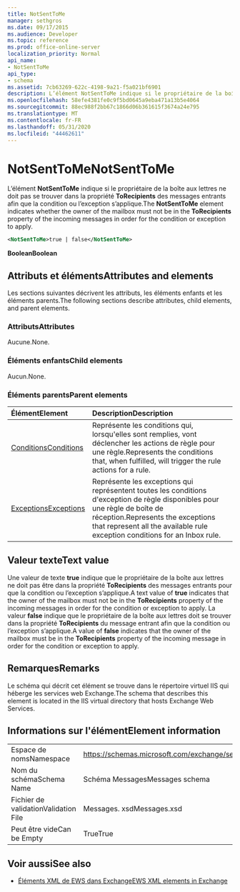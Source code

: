 ```yaml
---
title: NotSentToMe
manager: sethgros
ms.date: 09/17/2015
ms.audience: Developer
ms.topic: reference
ms.prod: office-online-server
localization_priority: Normal
api_name:
- NotSentToMe
api_type:
- schema
ms.assetid: 7cb63269-622c-4198-9a21-f5a021bf6901
description: L’élément NotSentToMe indique si le propriétaire de la boîte aux lettres ne doit pas se trouver dans la propriété ToRecipients des messages entrants afin que la condition ou l’exception s’applique.
ms.openlocfilehash: 58efe4381fe0c9f5bd0645a9eba471a13b5e4064
ms.sourcegitcommit: 88ec988f2bb67c1866d06b361615f3674a24e795
ms.translationtype: MT
ms.contentlocale: fr-FR
ms.lasthandoff: 05/31/2020
ms.locfileid: "44462611"
---
```

# <a name="notsenttome"></a><span data-ttu-id="72f08-103">NotSentToMe</span><span class="sxs-lookup"><span data-stu-id="72f08-103">NotSentToMe</span></span>

<span data-ttu-id="72f08-104">L’élément **NotSentToMe** indique si le propriétaire de la boîte aux lettres ne doit pas se trouver dans la propriété **ToRecipients** des messages entrants afin que la condition ou l’exception s’applique.</span><span class="sxs-lookup"><span data-stu-id="72f08-104">The **NotSentToMe** element indicates whether the owner of the mailbox must not be in the **ToRecipients** property of the incoming messages in order for the condition or exception to apply.</span></span> 
  
```xml
<NotSentToMe>true | false</NotSentToMe>
```

 <span data-ttu-id="72f08-105">**Boolean**</span><span class="sxs-lookup"><span data-stu-id="72f08-105">**Boolean**</span></span>
## <a name="attributes-and-elements"></a><span data-ttu-id="72f08-106">Attributs et éléments</span><span class="sxs-lookup"><span data-stu-id="72f08-106">Attributes and elements</span></span>

<span data-ttu-id="72f08-107">Les sections suivantes décrivent les attributs, les éléments enfants et les éléments parents.</span><span class="sxs-lookup"><span data-stu-id="72f08-107">The following sections describe attributes, child elements, and parent elements.</span></span>
  
### <a name="attributes"></a><span data-ttu-id="72f08-108">Attributs</span><span class="sxs-lookup"><span data-stu-id="72f08-108">Attributes</span></span>

<span data-ttu-id="72f08-109">Aucune.</span><span class="sxs-lookup"><span data-stu-id="72f08-109">None.</span></span>
  
### <a name="child-elements"></a><span data-ttu-id="72f08-110">Éléments enfants</span><span class="sxs-lookup"><span data-stu-id="72f08-110">Child elements</span></span>

<span data-ttu-id="72f08-111">Aucun.</span><span class="sxs-lookup"><span data-stu-id="72f08-111">None.</span></span>
  
### <a name="parent-elements"></a><span data-ttu-id="72f08-112">Éléments parents</span><span class="sxs-lookup"><span data-stu-id="72f08-112">Parent elements</span></span>

|<span data-ttu-id="72f08-113">**Élément**</span><span class="sxs-lookup"><span data-stu-id="72f08-113">**Element**</span></span>|<span data-ttu-id="72f08-114">**Description**</span><span class="sxs-lookup"><span data-stu-id="72f08-114">**Description**</span></span>|
|:-----|:-----|
|[<span data-ttu-id="72f08-115">Conditions</span><span class="sxs-lookup"><span data-stu-id="72f08-115">Conditions</span></span>](conditions.md) <br/> |<span data-ttu-id="72f08-116">Représente les conditions qui, lorsqu'elles sont remplies, vont déclencher les actions de règle pour une règle.</span><span class="sxs-lookup"><span data-stu-id="72f08-116">Represents the conditions that, when fulfilled, will trigger the rule actions for a rule.</span></span>  <br/> |
|[<span data-ttu-id="72f08-117">Exceptions</span><span class="sxs-lookup"><span data-stu-id="72f08-117">Exceptions</span></span>](exceptions.md) <br/> |<span data-ttu-id="72f08-118">Représente les exceptions qui représentent toutes les conditions d'exception de règle disponibles pour une règle de boîte de réception.</span><span class="sxs-lookup"><span data-stu-id="72f08-118">Represents the exceptions that represent all the available rule exception conditions for an Inbox rule.</span></span>  <br/> |
   
## <a name="text-value"></a><span data-ttu-id="72f08-119">Valeur texte</span><span class="sxs-lookup"><span data-stu-id="72f08-119">Text value</span></span>

<span data-ttu-id="72f08-120">Une valeur de texte **true** indique que le propriétaire de la boîte aux lettres ne doit pas être dans la propriété **ToRecipients** des messages entrants pour que la condition ou l’exception s’applique.</span><span class="sxs-lookup"><span data-stu-id="72f08-120">A text value of **true** indicates that the owner of the mailbox must not be in the **ToRecipients** property of the incoming messages in order for the condition or exception to apply.</span></span> <span data-ttu-id="72f08-121">La valeur **false** indique que le propriétaire de la boîte aux lettres doit se trouver dans la propriété **ToRecipients** du message entrant afin que la condition ou l’exception s’applique.</span><span class="sxs-lookup"><span data-stu-id="72f08-121">A value of **false** indicates that the owner of the mailbox must be in the **ToRecipients** property of the incoming message in order for the condition or exception to apply.</span></span> 
  
## <a name="remarks"></a><span data-ttu-id="72f08-122">Remarques</span><span class="sxs-lookup"><span data-stu-id="72f08-122">Remarks</span></span>

<span data-ttu-id="72f08-123">Le schéma qui décrit cet élément se trouve dans le répertoire virtuel IIS qui héberge les services web Exchange.</span><span class="sxs-lookup"><span data-stu-id="72f08-123">The schema that describes this element is located in the IIS virtual directory that hosts Exchange Web Services.</span></span>
  
## <a name="element-information"></a><span data-ttu-id="72f08-124">Informations sur l'élément</span><span class="sxs-lookup"><span data-stu-id="72f08-124">Element information</span></span>

|||
|:-----|:-----|
|<span data-ttu-id="72f08-125">Espace de noms</span><span class="sxs-lookup"><span data-stu-id="72f08-125">Namespace</span></span>  <br/> |https://schemas.microsoft.com/exchange/services/2006/messages  <br/> |
|<span data-ttu-id="72f08-126">Nom du schéma</span><span class="sxs-lookup"><span data-stu-id="72f08-126">Schema Name</span></span>  <br/> |<span data-ttu-id="72f08-127">Schéma Messages</span><span class="sxs-lookup"><span data-stu-id="72f08-127">Messages schema</span></span>  <br/> |
|<span data-ttu-id="72f08-128">Fichier de validation</span><span class="sxs-lookup"><span data-stu-id="72f08-128">Validation File</span></span>  <br/> |<span data-ttu-id="72f08-129">Messages. xsd</span><span class="sxs-lookup"><span data-stu-id="72f08-129">Messages.xsd</span></span>  <br/> |
|<span data-ttu-id="72f08-130">Peut être vide</span><span class="sxs-lookup"><span data-stu-id="72f08-130">Can be Empty</span></span>  <br/> |<span data-ttu-id="72f08-131">True</span><span class="sxs-lookup"><span data-stu-id="72f08-131">True</span></span>  <br/> |
   
## <a name="see-also"></a><span data-ttu-id="72f08-132">Voir aussi</span><span class="sxs-lookup"><span data-stu-id="72f08-132">See also</span></span>



- [<span data-ttu-id="72f08-133">Éléments XML de EWS dans Exchange</span><span class="sxs-lookup"><span data-stu-id="72f08-133">EWS XML elements in Exchange</span></span>](ews-xml-elements-in-exchange.md)

